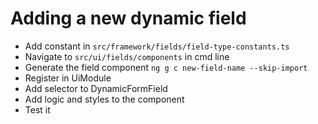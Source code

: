 # Adding a new dynamic field

- Add constant in `src/framework/fields/field-type-constants.ts`
- Navigate to `src/ui/fields/components` in cmd line
- Generate the field component `ng g c new-field-name --skip-import`
- Register in UiModule
- Add selector to DynamicFormField
- Add logic and styles to the component
- Test it
